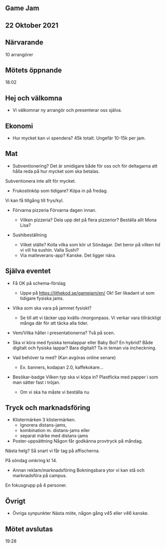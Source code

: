 ## Game Jam
## 22 Oktober 2021

## Närvarande
10 arrangörer

## Mötets öppnande
18:02

## Hej och välkomna
- Vi välkomnar ny arrangör och presenterar oss själva.

## Ekonomi
- Hur mycket kan vi spendera?
45k totalt. Ungefär 10-15k per jam.

## Mat
- Subventionering?
Det är smidigare både för oss och för deltagarna att hålla reda på hur mycket som ska betalas.

Subventionera inte allt för mycket.

- Frukostinköp som tidigare?
Köpa in på fredag.

Vi kan få tillgång till frys/kyl.

- Förvarna pizzeria
Förvarna dagen innan.
    - Vilken pizzeria?
    Dela upp det på flera pizzerior?
    Beställa allt Mona Lisa?

- Sushibeställning
    - Vilket ställe? Kolla vilka som kör ut Söndagar.
    Det beror på vilken tid vi vill ha sushin.
    Valla Sushi?
    - Via matleverans-app?
    Kanske. Det ligger nära.

## Själva eventet
- Få OK på schema-förslag
    - Uppe på https://lithekod.se/gamejam/en/
    Ok! Ser likadant ut som tidigare fysiska jams.
- Vilka som ska vara på jammet fysiskt?
    - Se till att vi täcker upp kvälls-/morgonpass.
    Vi verkar vara tillräckligt många där för att täcka alla tider.
- Vem/Vilka håller i presentationerna?
Två på scen.

- Ska vi köra med fysiska temalappar eller Baby Boi?
En hybrid? Både digitalt och fysiska lappar?
Bara digitalt? Ta in teman via incheckning.

- Vad behöver ta med? (Kan avgöras online senare)
    - Ex. banners, kodapan 2.0, kaffekokare...
- Besökar-badge
Vilken typ ska vi köpa in? Plastficka med papper i som man sätter fast i tröjan.

    - Om vi ska ha måste vi beställa nu

## Tryck och marknadsföring
- Klistermärken
3 klistermärken.
    - Ignorera distans-jams,
    - kombination m. distans-jams eller
    - separat märke med distans-jams
- Poster-uppsättning
Någon får godkänna provtryck på måndag.

Nästa helg? Så snart vi får tag på affischerna.

På söndag omkring kl 14.

- Annan reklam/marknadsföring
Bokningsbara ytor vi kan stå och marknadsföra på campus.

En fokusgrupp på 4 personer.

## Övrigt
- Övriga synpunkter
Nästa möte, någon gång v45 eller v46 kanske.

## Mötet avslutas
19:28
